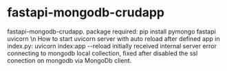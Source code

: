 # fastapi-mongodb-crudapp
fastapi-mongodb-crudapp.
package required: pip install pymongo fastapi uvicorn \n
How to start uvicorn server with auto reload after defined app in index.py: uvicorn index:app --reload
initially received internal server error connecting to mongodb local collection, fixed after disabled the ssl conection on mongodb via MongoDb client.
